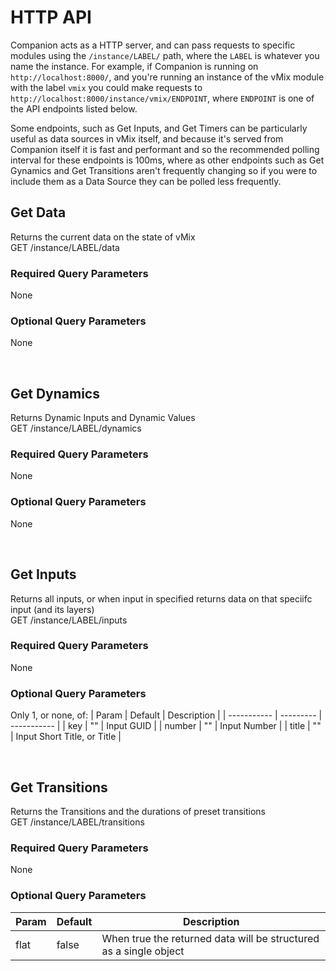 # HTTP API
Companion acts as a HTTP server, and can pass requests to specific modules using the `/instance/LABEL/` path, where the `LABEL` is whatever you name the instance. For example, if Companion is running on `http://localhost:8000/`, and you're running an instance of the vMix module with the label `vmix` you could make requests to `http://localhost:8000/instance/vmix/ENDPOINT`, where `ENDPOINT` is one of the API endpoints listed below.

Some endpoints, such as Get Inputs, and Get Timers can be particularly useful as data sources in vMix itself, and because it's served from Companion itself it is fast and performant and so the recommended polling interval for these endpoints is 100ms, where as other endpoints such as Get Gynamics and Get Transitions aren't frequently changing so if you were to include them as a Data Source they can be polled less frequently.

## Get Data
Returns the current data on the state of vMix
<br>GET /instance/LABEL/data

### Required Query Parameters
None

### Optional Query Parameters
None


<br>

## Get Dynamics
Returns Dynamic Inputs and Dynamic Values
<br>GET /instance/LABEL/dynamics

### Required Query Parameters
None

### Optional Query Parameters
None


<br>

## Get Inputs
Returns all inputs, or when input in specified returns data on that speciifc input (and its layers)
<br>GET /instance/LABEL/inputs

### Required Query Parameters
None

### Optional Query Parameters
Only 1, or none, of:
|    Param    |  Default  | Description |
| ----------- | --------- | ----------- |
| key  | "" | Input GUID |
| number  | "" | Input Number |
| title  | "" | Input Short Title, or Title |


<br>

## Get Transitions
Returns the Transitions and the durations of preset transitions
<br>GET /instance/LABEL/transitions

### Required Query Parameters
None

### Optional Query Parameters
|    Param    |  Default  | Description |
| ----------- | --------- | ----------- |
| flat  | false | When true the returned data will be structured as a single object |



